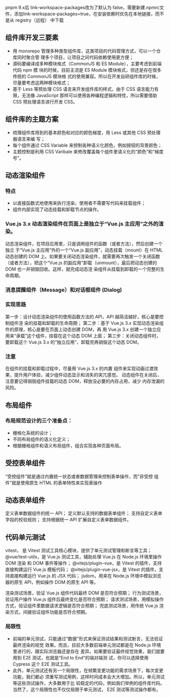 
pnpm 9.x后 link-workspace-packages改为了默认为 false，需要新建.npmrc文件，添加link-workspace-packages=true，在安装依赖时优先在本地链接，而不是从 registry（远程） 中下载


## 组件库开发三要素
- 用 monorepo 管理多种类型组件库，这类项目的代码管理方式，可以一个仓库同时聚合管
理多个项目，让项目之间代码依赖使用更方便；
- 源码要编译成多种模块格式（CommonJS 和 ES Module），主要考虑到前端代码 npm 模
块的时候，目前主流是 ES Module 模块格式，但还是存在很多传统的 CommonJS 模块格
式的使用兼容。所以在开发自研组件库的时候，尽量要考虑这两种模块格式；
- 基于 Less 等预处理 CSS 语言来开发组件库的样式，由于 CSS 语言能力有限，无法像
JavaScript 那样可以使用各种编程逻辑和特性，所以需要借助 CSS 预处理语言进行开发
CSS。


## 组件库的主题方案

- 梳理组件库用到的基本颜色和对应的颜色梯度，用 Less 或其他 CSS 预处理器语言来编
写；
- 每个组件通过 CSS Variable 来控制各种语义化颜色，例如按钮的背景颜色；
- 主题控制是利用 CSS Varibale 来修改覆盖每个组件里语义化的“颜色”和“梯度号”。

## 动态渲染组件

### 特点
- 以直接函数式地使用来执行渲染，使用者不需要写代码来挂载组件；
- 组件内部实现了动态挂载和卸载节点的操作。

### Vue.js 3.x 动态渲染组件在页面上是独立于“Vue.js 主应用”之外的渲染。
动态渲染组件，在项目应用里，只是调用组件的函数（或者方法），然后创建一个独立
于“Vue.js 主应用”外的一个“Vue.js 副应用”，动态挂载（mount）在 HTML 动态创建的 DOM
上。如果要关闭动态渲染组件，就需要再次触发一个关闭函数（或者方法），把这个“Vue.js
的副应用”卸载（unmount），最后把动态创建的 DOM 也一并销毁回收。这样，就完成动态渲
染组件从挂载到卸载的一个完整的生命周期。

### 消息提醒组件（Message）和对话框组件 (Dialog)
### 实现思路
第一步：设计动态渲染组件的使用函数方法的 API，API 越简洁越好，核心是要控制组件渲
染的挂载和卸载的生命周期；
第二步：基于 Vue.js 3.x 实现动态渲染组件的原理，核心是要在页面上动态创建 DOM，再
用 Vue.js 3.x 创建一个独立应用来“承载”这个组件，挂载在这个动态 DOM 上面；
第三步：关闭动态组件时，要卸载这个 Vue.js 3.x 的“独立应用”，卸载完再销毁这个动态
DOM。

### 注意
在组件的挂载和卸载过程中，尽量用 Vue.js 3.x 的内置 <transition> 组件来实现动画过渡效
果，提升用户体验，减少组件动态显示和消失的突兀感觉。
动态组件在关闭后，注意要记得销毁组件挂载的动态 DOM，释放没必要的内存占用，减少
内存泄漏的风险。

## 布局组件

### 布局规范设计的三个准备点：

- 栅格化系统的设计；
- 不同布局组件的语义化定义；
- 根据栅格组件和语义布局组件，组合实现各种页面布局。

## 受控表单组件

“受控组件”就是通过内置统一状态或者数据管理来控制表单操作，而“非受控
组件”就是使用原生 HTML 的表单特性来实现表操作

## 动态表单组件

定义表单数据组件的统一 API；
定义默认支持的数据表单组件；
支持自定义表单字段的校验规则；
支持根据统一 API 扩展自定义表单数据组件。

## 代码单元测试

vitest， 是 Vitest 测试工具核心模块，提供了单元测试管理和断言等工具；
@vue/test-utils，是 Vue.js 测试工具，辅助处理 Vue.js 在 Node.js 环境里操作 DOM 渲染
和 DOM 事件等操作；
@vitejs/plugin-vue，是 Vitest 的插件，支持直接构建运行 Vue.js 模板代码；
@vitejs/plugin-vue-jsx，是 Vitest 的插件，支持直接构建运行 Vue.js 的 JSX 代码；
jsdom，用来在 Node.js 环境中模拟浏览器的原生 API，例如操作 DOM 的原生 API 等。


渲染测试场景，验证 Vue.js 组件代码最终 DOM 是否符合预期；
行为测试场景，验证用户操作 Vue.js 组件后最终变化是否符合预期；
请求测试场景，用模拟操作方式，验证组件里数据请求逻辑是否符合预期；
兜底测试场景，用传统 Vue.js 渲染方式，间接验证组件功能是否符合预期。

### 局限性
- 前端的单元测试，只能通过“数据”形式来保证测试结果和测试断言，无法验证最终渲染的视觉
效果。而且，目前大多数前端单元测试都是在 Node.js 环境里进行的，跟实际浏览器还是存在
差异。如果要验证最终视觉效果，我们就要用到 E2E 测试，也就是“End to End”的端对端测
试，你可以选择使用 Cypress 这个 E2E 测试工具。
- 此外，单元测试还有另一个局限性，在频繁变更功能的需求场景下，每次变更功能，我们都必
须重写测试用例，这样时间成本会大大增加。所以，单元测试等这些测试操作，大多数用于比
较稳定的代码，例如我们举例的组件库代码。当然了，这个局限性也不仅仅局限于单元测试，
E2E 测试等测试操作都有。